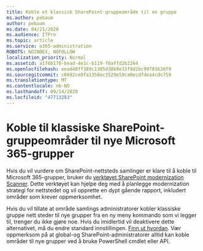 ```yaml
---
title: Koble et klassisk SharePoint-gruppeområde til en gruppe
ms.author: pebaum
author: pebaum
ms.date: 04/21/2020
ms.audience: ITPro
ms.topic: article
ms.service: o365-administration
ROBOTS: NOINDEX, NOFOLLOW
localization_priority: Normal
ms.assetid: a1f6b170-bead-4e1c-b119-f6affd2b2264
ms.openlocfilehash: eead48ff389c1305d38b9e33f8d2bc9978363df9
ms.sourcegitcommit: c6692ce0fa1358ec3529e59ca0ecdfdea4cdc759
ms.translationtype: MT
ms.contentlocale: nb-NO
ms.lasthandoff: 09/14/2020
ms.locfileid: "47713283"
---
```

# <a name="connect-classic-sharepoint-team-sites-to-new-microsoft-365-groups"></a>Koble til klassiske SharePoint-gruppeområder til nye Microsoft 365-grupper

Hvis du vil vurdere om SharePoint-nettsteds samlinger er klare til å koble til Microsoft 365-grupper, bruker du [verktøyet SharePoint modernization Scanner](https://go.microsoft.com/fwlink/?linkid=873066). Dette verktøyet kan hjelpe deg med å planlegge modernization strategi for nettstedet og vil opprette en dypt gående rapport, inkludert områder som krever oppmerksomhet.
  
Hvis du vil tillate at område samlings administratorer kobler klassiske gruppe nett steder til nye grupper fra en ny meny kommando som vi legger til, trenger du ikke gjøre noe. Hvis du imidlertid vil deaktivere dette alternativet, må du endre standard innstillingen. [Finn ut hvordan](https://go.microsoft.com/fwlink/?linkid=2004316). Vær oppmerksom på at global-og SharePoint-administratorer alltid kan koble områder til nye grupper ved å bruke PowerShell cmdlet eller API.
  

